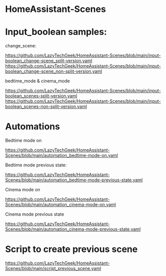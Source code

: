 # HomeAssistant-Scenes

# Input_boolean samples:

change_scene:

https://github.com/LazyTechGeek/HomeAssistant-Scenes/blob/main/input-boolean_change-scene_split-version.yaml
https://github.com/LazyTechGeek/HomeAssistant-Scenes/blob/main/input-boolean_change-scene_non-split-version.yaml

bedtime_mode & cinema_mode

https://github.com/LazyTechGeek/HomeAssistant-Scenes/blob/main/input-boolean_scenes-split-version.yaml
https://github.com/LazyTechGeek/HomeAssistant-Scenes/blob/main/input-boolean_scenes-non-split-version.yaml

# Automations
Bedtime mode on

https://github.com/LazyTechGeek/HomeAssistant-Scenes/blob/main/automation_bedtime-mode-on.yaml

Bedtime mode previous state:

https://github.com/LazyTechGeek/HomeAssistant-Scenes/blob/main/automation_bedtime-mode-previous-state.yaml

Cinema mode on

https://github.com/LazyTechGeek/HomeAssistant-Scenes/blob/main/automation_cinema-mode-on.yaml

Cinema mode previous state

https://github.com/LazyTechGeek/HomeAssistant-Scenes/blob/main/automation_cinema-mode-previous-state.yaml

# Script to create previous scene

https://github.com/LazyTechGeek/HomeAssistant-Scenes/blob/main/script_previous_scene.yaml
